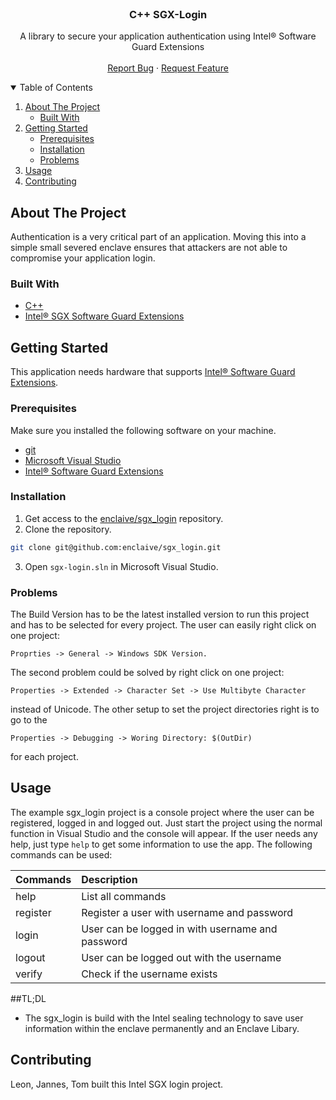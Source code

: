 
<br />
<p align="center">
  <h3 align="center">C++ SGX-Login</h3>

  <p align="center">
    A library to secure your application authentication using Intel® Software Guard Extensions
    <br />
    <br />
    <a href="https://github.com/enclaive/sgx_login/issues">Report Bug</a>
    ·
    <a href="https://github.com/enclaive/sgx_login/issues">Request Feature</a>
  </p>
</p>



<!-- TABLE OF CONTENTS -->
<details open="open">
  <summary>Table of Contents</summary>
  <ol>
    <li>
      <a href="#about-the-project">About The Project</a>
      <ul>
        <li><a href="#built-with">Built With</a></li>
      </ul>
    </li>
    <li>
      <a href="#getting-started">Getting Started</a>
      <ul>
        <li><a href="#prerequisites">Prerequisites</a></li>
        <li><a href="#installation">Installation</a></li>
        <li><a href="#problems">Problems</a></li>
      </ul>
    </li>
    <li><a href="#usage">Usage</a></li>
    <li><a href="#contributing">Contributing</a></li>
  </ol>
</details>



<!-- ABOUT THE PROJECT -->
## About The Project

Authentication is a very critical part of an application. Moving this into a simple small severed enclave ensures that attackers are not able to compromise your application login.

### Built With

* [C++](https://www.cplusplus.com/)
* [Intel® SGX Software Guard Extensions](https://www.intel.com/content/www/us/en/architecture-and-technology/software-guard-extensions.html)


<!-- GETTING STARTED -->
## Getting Started

This application needs hardware that supports [Intel® Software Guard Extensions](https://www.intel.com/content/www/us/en/support/articles/000028173/processors/intel-core-processors.html).

### Prerequisites

Make sure you installed the following software on your machine.

- [git](https://github.com/git-guides/install-git)
- [Microsoft Visual Studio](https://visualstudio.microsoft.com/)
- [Intel® Software Guard Extensions](https://downloadcenter.intel.com/de/product/80895)

### Installation

1. Get access to the [enclaive/sgx_login](https://github.com/enclaive/sgx_login) repository.
2. Clone the repository.

```sh
git clone git@github.com:enclaive/sgx_login.git
```

3. Open `sgx-login.sln` in Microsoft Visual Studio.

### Problems

The Build Version has to be the latest installed version to run this project and has to be selected for every project. The user can easily right click on one project:          
```
Proprties -> General -> Windows SDK Version. 
```
The second problem could be solved by right click on one project: 
```
Properties -> Extended -> Character Set -> Use Multibyte Character
````
instead of Unicode. The other setup to set the project directories right is to go to the 
```
Properties -> Debugging -> Woring Directory: $(OutDir)
````
 for each project.


<!-- USAGE EXAMPLES -->
## Usage

The example sgx_login project is a console project where the user can be registered, logged in and logged out. Just start the project using the normal function in Visual Studio and the console will appear. If the user needs any help, just type `help` to get some information to use the app. The following commands can be used:

| Commands      | Description|
| ------------- |:-----------|
| help      | List all commands |
| register  | Register a user with username and password   |
| login     | User can be logged in with username and password  |
| logout    | User can be logged out with the username |
| verify    | Check if the username exists |

<!-- TL;DR -->
##TL;DL

- The sgx_login is build with the Intel sealing technology to save user information within the enclave permanently and an Enclave Libary.

<!-- CONTRIBUTING -->
## Contributing

Leon, Jannes, Tom built this Intel SGX login project.

